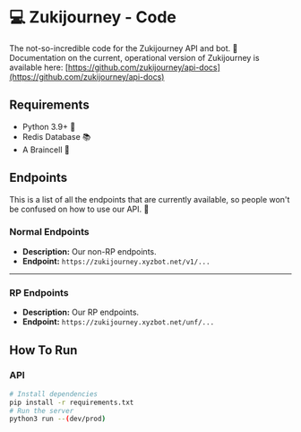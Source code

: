 # 💻 Zukijourney - Code

The not-so-incredible code for the Zukijourney API and bot. 🤖 \
Documentation on the current, operational version of Zukijourney is available here: [https://github.com/zukijourney/api-docs](https://github.com/zukijourney/api-docs)

## Requirements
- Python 3.9+ 🐍
- Redis Database 📚
- A Braincell 🧠

## Endpoints
This is a list of all the endpoints that are currently available, so people won't be confused on how to use our API. 🚀
### Normal Endpoints
- **Description:** Our non-RP endpoints.
- **Endpoint:** `https://zukijourney.xyzbot.net/v1/...`
***
### RP Endpoints
- **Description:** Our RP endpoints.
- **Endpoint:** `https://zukijourney.xyzbot.net/unf/...`
## How To Run
### API
```bash
# Install dependencies
pip install -r requirements.txt
# Run the server
python3 run --(dev/prod)
```
